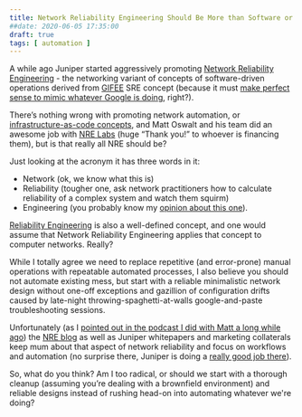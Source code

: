 ```yaml
---
title: Network Reliability Engineering Should Be More than Software or Automation
##date: 2020-06-05 17:35:00
draft: true
tags: [ automation ]
---
```

A while ago Juniper started aggressively promoting [Network Reliability Engineering](https://www.juniper.net/uk/en/products-services/what-is/nre/) - the networking variant of concepts of software-driven operations derived from [GIFEE](https://github.com/GIFEE/GIFEE) SRE concept (because it must [make perfect sense to mimic whatever Google is doing](https://blog.ipspace.net/2016/03/you-want-your-network-to-be-like.html), right?).

There’s nothing wrong with promoting network automation, or [infrastructure-as-code concepts](https://blog.ipspace.net/2018/09/network-infrastructure-as-code-is.html), and Matt Oswalt and his team did an awesome job with [NRE Labs](https://blog.ipspace.net/2018/09/network-infrastructure-as-code-is.html) (huge “Thank you!” to whoever is financing them), but is that really all NRE should be?
<!--more-->
Just looking at the acronym it has three words in it:

* Network (ok, we know what this is)
* Reliability (tougher one, ask network practitioners how to calculate reliability of a complex system and watch them squirm)
* Engineering (you probably know my [opinion about this one](https://blog.ipspace.net/2018/01/how-to-become-better-networking-engineer.html)).

[Reliability Engineering](https://en.wikipedia.org/wiki/Reliability_engineering) is also a well-defined concept, and one would assume that Network Reliability Engineering applies that concept to computer networks. Really?

While I totally agree we need to replace repetitive (and error-prone) manual operations with repeatable automated processes, I also believe you should not automate existing mess, but start with a reliable minimalistic network design without one-off exceptions and gazillion of configuration drifts caused by late-night throwing-spaghetti-at-walls google-and-paste troubleshooting sessions.

Unfortunately (as I [pointed out in the podcast I did with Matt a long while ago](https://blog.ipspace.net/2019/01/network-reliability-engineering-on.html)) the [NRE blog](https://networkreliability.engineering/post/) as well as Juniper whitepapers and marketing collaterals keep mum about that aspect of network reliability and focus on workflows and automation  (no surprise there, Juniper is doing a [really good job there](https://blog.ipspace.net/2016/10/network-automation-rfp-requirements.html)).

So, what do you think? Am I too radical, or should we start with a thorough cleanup (assuming you’re dealing with a brownfield environment) and reliable designs instead of rushing head-on into automating whatever we're doing?